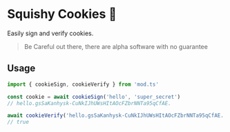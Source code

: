 # Squishy Cookies 🍪

Easily sign and verify cookies.

> Be Careful out there, there are alpha software with no guarantee

## Usage

```ts
import { cookieSign, cookieVerify } from 'mod.ts'

const cookie = await cookieSign('hello', 'super_secret')
// hello.gsSaKanhysk-CuNkIJhUWsHItAOcFZbrNNTa95qCfAE.

await cookieVerify('hello.gsSaKanhysk-CuNkIJhUWsHItAOcFZbrNNTa95qCfAE.', 'super_secret')
// true
```
